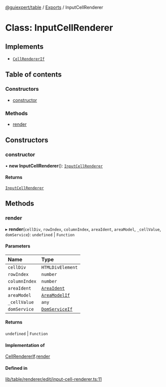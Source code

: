 [@guiexpert/table](../README.md) / [Exports](../modules.md) / InputCellRenderer

# Class: InputCellRenderer

## Implements

- [`CellRendererIf`](../interfaces/CellRendererIf.md)

## Table of contents

### Constructors

- [constructor](InputCellRenderer.md#constructor)

### Methods

- [render](InputCellRenderer.md#render)

## Constructors

### constructor

• **new InputCellRenderer**(): [`InputCellRenderer`](InputCellRenderer.md)

#### Returns

[`InputCellRenderer`](InputCellRenderer.md)

## Methods

### render

▸ **render**(`cellDiv`, `rowIndex`, `columnIndex`, `areaIdent`, `areaModel`, `_cellValue`, `domService`): `undefined` \| `Function`

#### Parameters

| Name | Type |
| :------ | :------ |
| `cellDiv` | `HTMLDivElement` |
| `rowIndex` | `number` |
| `columnIndex` | `number` |
| `areaIdent` | [`AreaIdent`](../modules.md#areaident) |
| `areaModel` | [`AreaModelIf`](../interfaces/AreaModelIf.md) |
| `_cellValue` | `any` |
| `domService` | [`DomServiceIf`](../interfaces/DomServiceIf.md) |

#### Returns

`undefined` \| `Function`

#### Implementation of

[CellRendererIf](../interfaces/CellRendererIf.md).[render](../interfaces/CellRendererIf.md#render)

#### Defined in

[lib/table/renderer/edit/input-cell-renderer.ts:11](https://github.com/guiexperttable/ge-table/blob/a7cb25d/libs/table/src/lib/table/renderer/edit/input-cell-renderer.ts#L11)
